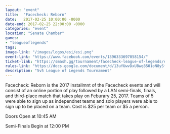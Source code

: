 ```yaml
---
layout: "event"
title:  "Facecheck: Reborn"
date:   2017-02-25 10:00:00 -0000
date-end: 2017-02-25 22:00:00 -0000
categories: "event"
location: "Senate Chamber"
games:
- "leagueoflegends"
tags:
image-link: "/images/logos/esi/esi.png"
event-link: "https://www.facebook.com/events/1396333697058154/"
ticket-link: "https://smash.gg/tournament/facecheck-league-of-legends/events/league-of-legends/brackets?filter=%7B%22phaseId%22%3A118765%7D"
rules-link: "https://docs.google.com/document/d/13uYUwvDxU8wq8501oN8ySf6behmDvQ7AI67OUZxn0h0/edit"
description: "5v5 League of Legends Tournament"
---
```


Facecheck: Reborn is the 2017 installmnt of the Facecheck events and will consist of an online portion of play followed by a LAN semi-finals, finals, and third-place match that takes play on Feburary 25, 2017.  Teams of 5 were able to sign up as independnet teams and solo players were able to sign up to be placed on a team.  Cost is $25 per team or $5 a person.  

Doors Open at 10:45 AM 

Semi-Finals Begin at 12:00 PM